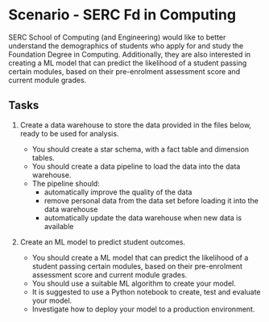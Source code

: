 # Scenario - SERC Fd in Computing

SERC School of Computing (and Engineering) would like to better understand the demographics of students who apply for and study the Foundation Degree in Computing. Additionally, they are also interested in creating a ML model that can predict the likelihood of a student passing certain modules, based on their pre-enrolment assessment score and current module grades.

## Tasks

1. Create a data warehouse to store the data provided in the files below, ready to be used for analysis. 
   - You should create a star schema, with a fact table and dimension tables.
   - You should create a data pipeline to load the data into the data warehouse.
   - The pipeline should:
      - automatically improve the quality of the data
      - remove personal data from the data set before loading it into the data warehouse
      - automatically update the data warehouse when new data is available

2. Create an ML model to predict student outcomes.
    - You should create a ML model that can predict the likelihood of a student passing certain modules, based on their pre-enrolment assessment score and current module grades.
    - You should use a suitable ML algorithm to create your model.
    - It is suggested to use a Python notebook to create, test and evaluate your model.
    - Investigate how to deploy your model to a production environment.
